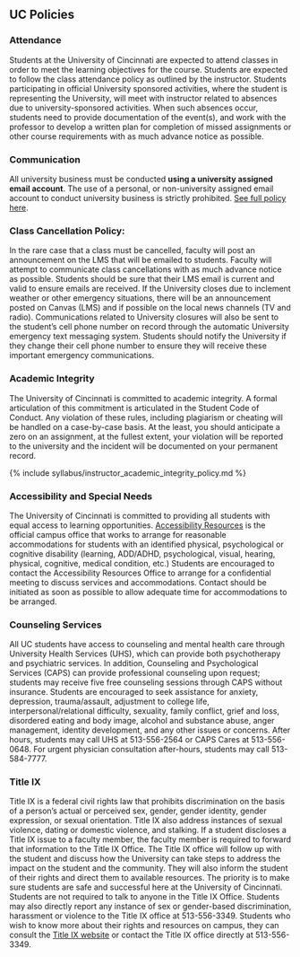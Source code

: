 ## UC Policies
### Attendance
Students at the University of Cincinnati are expected to attend classes in order to meet the learning objectives for the course. Students are expected to follow the class attendance policy as outlined by the instructor. Students participating in official University sponsored activities, where the student is representing the University, will meet with instructor related to absences due to university-sponsored activities. When such absences occur, students need to provide documentation of the event(s), and work with the professor to develop a written plan for completion of missed assignments or other course requirements with as much advance notice as possible.

### Communication
All university business must be conducted **using a university assigned email account**. The use of a personal, or non-university assigned email account to conduct university business is strictly prohibited. [See full policy here](https://www.uc.edu/content/dam/uc/infosec/docs/policies/Electronic_Mail_Policy_9_1_4.pdf).

### Class Cancellation Policy: 
In the rare case that a class must be cancelled, faculty will post an announcement on the LMS that will be emailed to students.  Faculty will attempt to communicate class cancellations with as much advance notice as possible. Students should be sure that their LMS email is current and valid to ensure emails are received. If the University closes due to inclement weather or other emergency situations, there will be an announcement posted on Canvas (LMS) and if possible on the local news channels (TV and radio).  Communications related to University closures will also be sent to the student’s cell phone number on record through the automatic University emergency text messaging system. Students should notify the University if they change their cell phone number to ensure they will receive these important emergency communications.

### Academic Integrity
The University of Cincinnati is committed to academic integrity. A formal articulation of this commitment is articulated in the Student Code of Conduct. Any violation of these rules, including plagiarism or cheating will be handled on a case-by-case basis. At the least, you should anticipate a zero on an assignment, at the fullest extent, your violation will be reported to the university and the incident will be documented on your permanent record.

{% include syllabus/instructor_academic_integrity_policy.md %}

### Accessibility and Special Needs
The University of Cincinnati is committed to providing all students with equal access to learning opportunities. [Accessibility Resources](http://www.uc.edu/aess/disability.html) is the official campus office that works to arrange for reasonable accommodations for students with an identified physical, psychological or cognitive disability (learning, ADD/ADHD, psychological, visual, hearing, physical, cognitive, medical condition, etc.) Students are encouraged to contact the Accessibility Resources Office to arrange for a confidential meeting to discuss services and accommodations. Contact should be initiated as soon as possible to allow adequate time for accommodations to be arranged.

### Counseling Services
All UC students have access to counseling and mental health care through University Health Services (UHS), which can provide both psychotherapy and psychiatric services. In addition, Counseling and Psychological Services (CAPS) can provide professional counseling upon request; students may receive five free counseling sessions through CAPS without insurance. Students are encouraged to seek assistance for anxiety, depression, trauma/assault, adjustment to college life, interpersonal/relational difficulty, sexuality, family conflict, grief and loss, disordered eating and body image, alcohol and substance abuse, anger management, identity development, and any other issues or concerns. After hours, students may call UHS at 513-556-2564 or CAPS Cares at 513-556-0648. For urgent physician consultation after-hours, students may call 513-584-7777.

### Title IX
Title IX is a federal civil rights law that prohibits discrimination on the basis of a person’s actual or perceived sex, gender, gender identity, gender expression, or sexual orientation. Title IX also address instances of sexual violence, dating or domestic violence, and stalking. If a student discloses a Title IX issue to a faculty member, the faculty member is required to forward that information to the Title IX Office. The Title IX office will follow up with the student and discuss how the University can take steps to address the impact on the student and the community.  They will also inform the student of their rights and direct them to available resources.  The priority is to make sure students are safe and successful here at the University of Cincinnati.  Students are not required to talk to anyone in the Title IX Office. Students may also directly report any instance of sex or gender-based discrimination, harassment or violence to the Title IX office at 513-556-3349. Students who wish to know more about their rights and resources on campus, they can consult the [Title IX website](http://www.uc.edu/titleix) or contact the Title IX office directly at 513-556-3349.